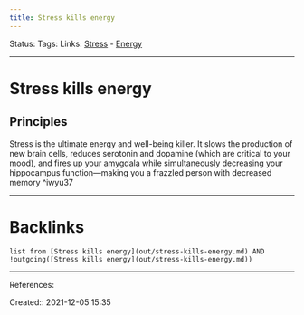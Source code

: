 ```yaml
---
title: Stress kills energy
---
```

Status: 
Tags: 
Links: [Stress](out/stress.md) - [Energy](out/energy.md)
___
# Stress kills energy
## Principles
Stress is the ultimate energy and well-being killer. It slows the production of new brain cells, reduces serotonin and dopamine (which are critical to your mood), and fires up your amygdala while simultaneously decreasing your hippocampus function—making you a frazzled person with decreased memory ^iwyu37
___
# Backlinks
```dataview
list from [Stress kills energy](out/stress-kills-energy.md) AND !outgoing([Stress kills energy](out/stress-kills-energy.md))
```
___
References:

Created:: 2021-12-05 15:35
